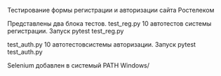 Тестирование формы регистрации и авторизации сайта Ростелеком

Представлены два блока тестов.
test_reg.py 10 автотестов системы регистрации. Запуск pytest test_reg.py



test_auth.py 10 автотестовсистемы авторизации. Запуск pytest test_auth.py


Selenium добавлен в системый PATH Windows/
